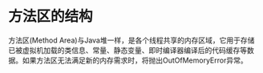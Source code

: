 # 方法区的结构

方法区(Method Area)与Java堆一样，是各个线程共享的内存区域，它用于存储已被虚拟机加载的类信息、常量、静态变量、即时编译器编译后的代码缓存等数据。如果方法区无法满足新的内存需求时，将抛出OutOfMemoryError异常。

